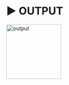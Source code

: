 # :arrow_forward: OUTPUT 
<img width="146" alt="output" src="https://user-images.githubusercontent.com/41688158/179027995-bb5ad799-72fa-4294-b5e1-58b5c5d27aaf.png">
